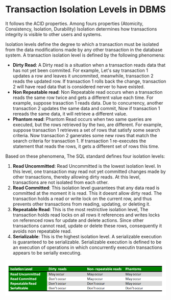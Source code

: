 # Transaction Isolation Levels in DBMS

It follows the ACID properties. Among fours properties (Atomicity, Consistency, Isolation, Durability) Isolation determines how transactions integrity is visible to other users and systems.

Isolation levels define the degree to which a transaction must be isolated from the data modifications made by any other transaction in the database system. A transaction isolation level is defined by the following phenomena:

- **Dirty Read**: A Dirty read is a situation when a transaction reads data that has not yet been commited. For example, Let's say transaction 1 updates a row and leaves it uncommited, meanwhile, transaction 2 reads the updated row. If transaction 1 rolls back the change, transaction 2 will have read data that is considered nerver to have existed.
- **Non Repeatable read**: Non Repeatable read occurs when a transaction reads the same row twice and gets a different value each time. For example, suppose trasaction 1 reads data. Due to concurrency, another transaction 2 updates the same data and commit, Now if transaction 1 rereads the same data, it will retrieve a different value.
- **Phantom read**: Phantom Read occurs when two same queries are executed, but the rows retrieved by the two, are different. For example, suppose transaction 1 retrieves a set of rows that satisfy some search criteria. Now transaction 2 ganerates some new rows that match the search criteria for transaction 1. If transaction 1 re-executes the statement that reads the rows, it gets a different set of rows this time.

Based on these phenomena, The SQL standard defines four isolation levels:

1. **Read Uncommitted**: Read Uncommitted is the lowest isolation level. In this level, one transaction may read not yet committed changes made by other transactions, thereby allowing dirty reads. At this level, transactions are not isolated from each other.
2. **Read Committed**: This isolation level guarantees that any data read is committed at the moment it is read. This it doesnt allow dirty read. The transaction holds a read or write lock on the current row, and thus prevents other transactions from reading, updating, or deleting it.
3. **Repeatable Read**: This is the most restrictive isolation level, The transaction holds read locks on all rows it references and writes locks on referenced rows for update and delete actions. Since other transactions cannot read, update or delete these rows, consequently it avoids non repeatable read.
4. **Serializable**: This is the highest isolation level. A serializable execution is guaranteed to be serializable. Serializable execution is defined to be an execution of operations in which concurrently executin transactions appears to be serially executing.

![Alt text](image.png)
